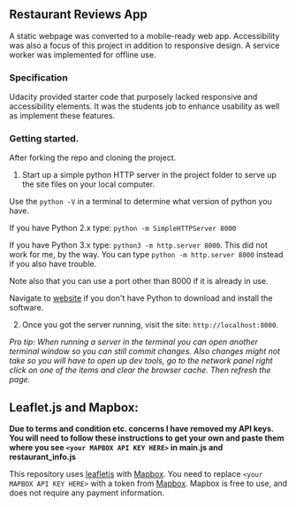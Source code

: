 

## Restaurant Reviews App

A static webpage was converted to a mobile-ready web app. Accessibility was also a focus of this project in addition to responsive design. A service worker was implemented for offline use.

### Specification

Udacity provided starter code that purposely lacked responsive and accessibility elements. It was the students job to enhance usability as well as implement these features.

### Getting started.

After forking the repo and cloning the project.

1.  Start up a simple python HTTP server in the project folder to serve up the site files on your local computer.

Use the `python -V` in a terminal to determine what version of python you have.

If you have Python 2.x type:
`python -m SimpleHTTPServer 8000`

 If you have Python 3.x type: `python3 -m http.server 8000`.
 This did not work for me, by the way.
 You can type `python -m http.server 8000` instead if you also have trouble.

 Note also that you can use a port other than 8000 if it is already in use.

 Navigate to [website](https://www.python.org/) if you don't have Python to download and install the software.

2. Once you got the server running, visit the site: `http://localhost:8000`.

*Pro tip: When running a server in the terminal you can open another terminal window so you can still commit changes. Also changes might not take so you will have to open up dev tools, go to the network panel right click on one of the items and clear the browser cache. Then refresh the page.*

## Leaflet.js and Mapbox:

<strong>Due to terms and condition etc. concerns I have removed my API keys. You will need to follow these instructions to get your own and paste them where you see `<your MAPBOX API KEY HERE>` in main.js and restaurant_info.js</strong>

This repository uses [leafletjs](https://leafletjs.com/) with [Mapbox](https://www.mapbox.com/). You need to replace `<your MAPBOX API KEY HERE>` with a token from [Mapbox](https://www.mapbox.com/). Mapbox is free to use, and does not require any payment information.
